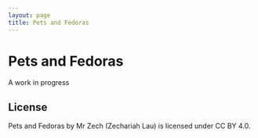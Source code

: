 ```yaml
---
layout: page
title: Pets and Fedoras
---
```


# Pets and Fedoras
A work in progress

## License
Pets and Fedoras by Mr Zech (Zechariah Lau) is licensed under CC BY 4.0.